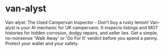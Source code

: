 # van-alyst
Van-alyst: The Used Campervan Inspector - Don't buy a rusty lemon! Van-alyst is your AI mechanic for UK campervans. It inspects listings and MOT histories for hidden corrosion, dodgy repairs, and seller lies. Get a simple, no-nonsense 'Walk Away' or 'Go For It' verdict before you spend a penny. Protect your wallet and your safety.
